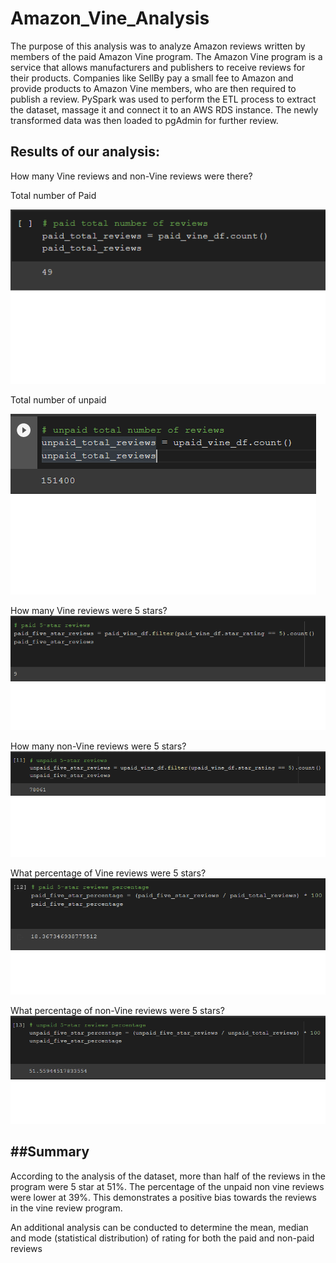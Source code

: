 # Amazon_Vine_Analysis

The purpose of this analysis was to analyze Amazon reviews written by members of the paid Amazon Vine program. The Amazon Vine program is a service that allows manufacturers and 
publishers to receive reviews for their products. Companies like SellBy pay a small fee to Amazon and provide products to Amazon Vine members, who are then required to publish a review. PySpark was used to perform the 
ETL process to extract the dataset, massage it and connect it to an AWS RDS instance. The newly transformed data was then loaded to pgAdmin for further review.

## Results of our analysis:

How many Vine reviews and non-Vine reviews were there?
   
 Total number of Paid
 
 ![image](https://github.com/DmanDJs1/Amazon_Vine_Analysis/blob/main/resources/Paid_total_number_of_reviews.png?raw=true)


Total number of unpaid

 ![image](https://github.com/DmanDJs1/Amazon_Vine_Analysis/blob/main/resources/unpaid_total_number_of_reviews.png?raw=true)	 


How many Vine reviews were 5 stars? 
 ![image](https://github.com/DmanDJs1/Amazon_Vine_Analysis/blob/main/resources/Paid_5_star_reviews.png?raw=true)


How many non-Vine reviews were 5 stars?
 ![image](https://github.com/DmanDJs1/Amazon_Vine_Analysis/blob/main/resources/unpaid_5_star_reviews.png?raw=true)



What percentage of Vine reviews were 5 stars? 
 ![image](https://github.com/DmanDJs1/Amazon_Vine_Analysis/blob/main/resources/Paid_5_star_reviews%20%25.png?raw=true)


What percentage of non-Vine reviews were 5 stars?
 ![image](https://github.com/DmanDJs1/Amazon_Vine_Analysis/blob/main/resources/unpaid_5_star_reviews%20%25.png?raw=true)


##Summary
----------------------------------------------------------

According to the analysis of the dataset, more than half of the reviews in the program were 5 star at 51%. 
The percentage of the unpaid non vine reviews were lower at 39%. 
This demonstrates a positive bias towards the reviews in the vine review program.

An additional analysis can be conducted to determine the mean, median and mode (statistical distribution) 
of rating for both the paid and non-paid reviews
